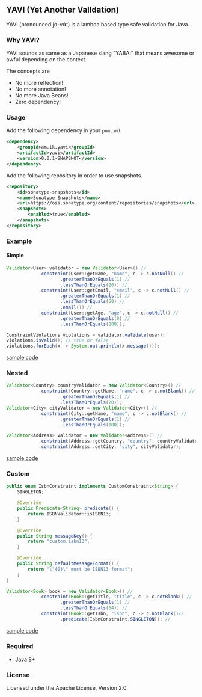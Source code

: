 ## YAVI (Yet Another ValIdation)
YAVI (pronounced jɑ-vάɪ) 
is a lambda based type safe validation for Java. 
 

### Why YAVI?

YAVI sounds as same as a Japanese slang "YABAI" that means awesome or awful depending on the context.

The concepts are

* No more reflection!
* No more annotation!
* No more Java Beans!
* Zero dependency!

### Usage

Add the following dependency in your `pom.xml`

```xml
<dependency>
    <groupId>am.ik.yavi</groupId>
    <artifactId>yavi</artifactId>
    <version>0.0.1-SNAPSHOT</version>
</dependency>
```

Add the following repository in order to use snapshots.

```xml
<repository>
    <id>sonatype-snapshots</id>
    <name>Sonatype Snapshots</name>
    <url>https://oss.sonatype.org/content/repositories/snapshots</url>
    <snapshots>
        <enabled>true</enabled>
    </snapshots>
</repository>
```
### Example

#### Simple

```java
Validator<User> validator = new Validator<User>() //
            .constraint(User::getName, "name", c -> c.notNull() //
                    .greaterThanOrEquals(1) //
                    .lessThanOrEquals(20)) //
            .constraint(User::getEmail, "email", c -> c.notNull() //
                    .greaterThanOrEquals(1) //
                    .lessThanOrEquals(50) //
                    .email()) //
            .constraint(User::getAge, "age", c -> c.notNull() //
                    .greaterThanOrEquals(0) //
                    .lessThanOrEquals(200));

ConstraintViolations violations = validator.validate(user);
violations.isValid(); // true or false
violations.forEach(x -> System.out.println(x.message()));
```

[sample code](src/test/java/am/ik/yavi/core/ValidatorTest.java)

### Nested

```java
Validator<Country> countryValidator = new Validator<Country>() //
            .constraint(Country::getName, "name", c -> c.notBlank() //
                    .greaterThanOrEquals(1) //
                    .lessThanOrEquals(20));
Validator<City> cityValidator = new Validator<City>() //
            .constraint(City::getName, "name", c -> c.notBlank() //
                    .greaterThanOrEquals(1) //
                    .lessThanOrEquals(100));

Validator<Address> validator = new Validator<Address>() //
            .constraint(Address::getCountry, "country", countryValidator) //
            .constraint(Address::getCity, "city", cityValidator);
```

[sample code](src/test/java/am/ik/yavi/core/NestedValidatorTest.java)

### Custom

```java
public enum IsbnConstraint implements CustomConstraint<String> {
    SINGLETON;

    @Override
    public Predicate<String> predicate() {
        return ISBNValidator::isISBN13;
    }

    @Override
    public String messageKey() {
        return "custom.isbn13";
    }

    @Override
    public String defaultMessageFormat() {
        return "\"{0}\" must be ISBN13 format";
    }
}
```

```java
Validator<Book> book = new Validator<Book>() //
            .constraint(Book::getTitle, "title", c -> c.notBlank() //
                    .greaterThanOrEquals(1) //
                    .lessThanOrEquals(64)) //
            .constraint(Book::getIsbn, "isbn", c -> c.notBlank()//
                    .predicate(IsbnConstraint.SINGLETON)); //
```

[sample code](src/test/java/am/ik/yavi/core/CustomValidatorTest.java)

### Required

* Java 8+

### License

Licensed under the Apache License, Version 2.0.